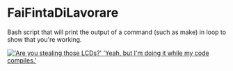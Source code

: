 FaiFintaDiLavorare
==================
Bash script that will print the output of a command (such as make) in loop to show that you're working.
  
  
[!['Are you stealing those LCDs?' 'Yeah, but I'm doing it while my code compiles.'](http://imgs.xkcd.com/comics/compiling.png "Compiling")](http://xkcd.com/303/)


